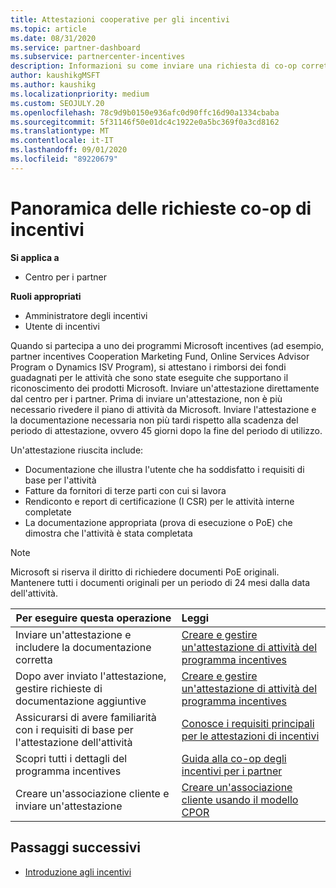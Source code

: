 ```yaml
---
title: Attestazioni cooperative per gli incentivi
ms.topic: article
ms.date: 08/31/2020
ms.service: partner-dashboard
ms.subservice: partnercenter-incentives
description: Informazioni su come inviare una richiesta di co-op corretta per gli incentivi organizzando la documentazione, le fatture, le istruzioni e la verifica dell'esecuzione corrette.
author: kaushikgMSFT
ms.author: kaushikg
ms.localizationpriority: medium
ms.custom: SEOJULY.20
ms.openlocfilehash: 78c9d9b0150e936afc0d90ffc16d90a1334cbaba
ms.sourcegitcommit: 5f31146f50e01dc4c1922e0a5bc369f0a3cd8162
ms.translationtype: MT
ms.contentlocale: it-IT
ms.lasthandoff: 09/01/2020
ms.locfileid: "89220679"
---
```

# <a name="incentives-co-op-claims-overview"></a>Panoramica delle richieste co-op di incentivi

**Si applica a**

- Centro per i partner

**Ruoli appropriati**

- Amministratore degli incentivi
- Utente di incentivi

Quando si partecipa a uno dei programmi Microsoft incentives (ad esempio, partner incentives Cooperation Marketing Fund, Online Services Advisor Program o Dynamics ISV Program), si attestano i rimborsi dei fondi guadagnati per le attività che sono state eseguite che supportano il riconoscimento dei prodotti Microsoft. Inviare un'attestazione direttamente dal centro per i partner. Prima di inviare un'attestazione, non è più necessario rivedere il piano di attività da Microsoft. Inviare l'attestazione e la documentazione necessaria non più tardi rispetto alla scadenza del periodo di attestazione, ovvero 45 giorni dopo la fine del periodo di utilizzo.

Un'attestazione riuscita include:

- Documentazione che illustra l'utente che ha soddisfatto i requisiti di base per l'attività
- Fatture da fornitori di terze parti con cui si lavora
- Rendiconto e report di certificazione (I CSR) per le attività interne completate
- La documentazione appropriata (prova di esecuzione o PoE) che dimostra che l'attività è stata completata 

>[!NOTE]
>Microsoft si riserva il diritto di richiedere documenti PoE originali. Mantenere tutti i documenti originali per un periodo di 24 mesi dalla data dell'attività. 

|**Per eseguire questa operazione**   |**Leggi**   |
|-----------------|:--------------------------------------|
|Inviare un'attestazione e includere la documentazione corretta|[Creare e gestire un'attestazione di attività del programma incentives](create-incentives-claims.md)|
|Dopo aver inviato l'attestazione, gestire richieste di documentazione aggiuntive|[Creare e gestire un'attestazione di attività del programma incentives](create-incentives-claims.md)  |
|Assicurarsi di avere familiarità con i requisiti di base per l'attestazione dell'attività|[Conosce i requisiti principali per le attestazioni di incentivi](core-requirements.md)   |
|Scopri tutti i dettagli del programma incentives|[Guida alla co-op degli incentivi per i partner](https://assets.microsoft.com/coop-guidebook.pdf)
|Creare un'associazione cliente e inviare un'attestazione |[Creare un'associazione cliente usando il modello CPOR](submit-osa-claim.md)|

## <a name="next-steps"></a>Passaggi successivi

- [Introduzione agli incentivi](incentives-get-started-intro.md)
